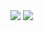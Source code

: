 <img src="https://img.shields.io/badge/Spotify-1ED760?&style=for-the-badge&logo=spotify&logoColor=white" />
<img src="https://img.shields.io/badge/dev.to-0A0A0A?style=for-the-badge&logo=devdotto&logoColor=white" />
